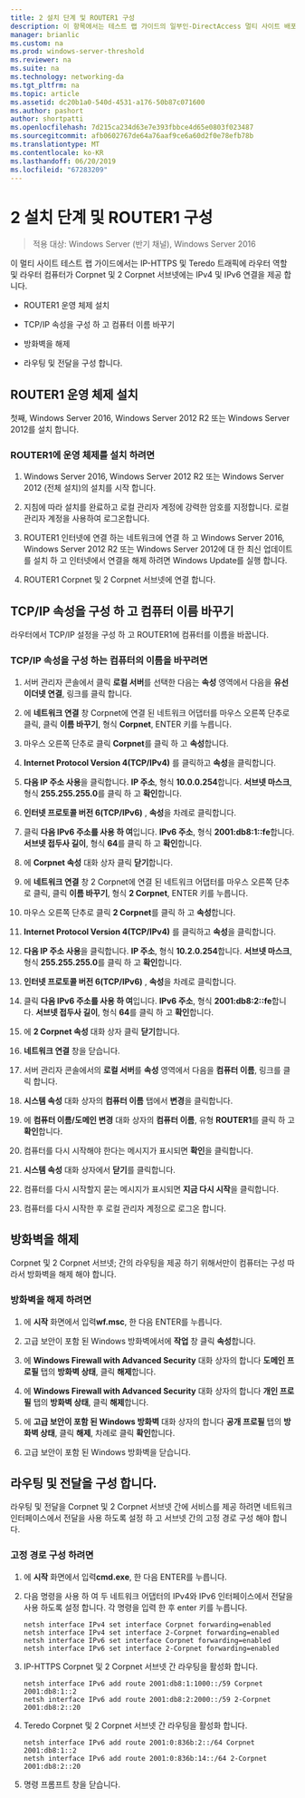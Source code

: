 ```yaml
---
title: 2 설치 단계 및 ROUTER1 구성
description: 이 항목에서는 테스트 랩 가이드의 일부인-DirectAccess 멀티 사이트 배포에 대 한 Windows Server 2016를 보여 줍니다.
manager: brianlic
ms.custom: na
ms.prod: windows-server-threshold
ms.reviewer: na
ms.suite: na
ms.technology: networking-da
ms.tgt_pltfrm: na
ms.topic: article
ms.assetid: dc20b1a0-540d-4531-a176-50b87c071600
ms.author: pashort
author: shortpatti
ms.openlocfilehash: 7d215ca234d63e7e393fbbce4d65e0803f023487
ms.sourcegitcommit: afb0602767de64a76aaf9ce6a60d2f0e78efb78b
ms.translationtype: MT
ms.contentlocale: ko-KR
ms.lasthandoff: 06/20/2019
ms.locfileid: "67283209"
---
```

# <a name="step-2-install-and-configure-router1"></a>2 설치 단계 및 ROUTER1 구성

>적용 대상: Windows Server (반기 채널), Windows Server 2016

이 멀티 사이트 테스트 랩 가이드에서는 IP-HTTPS 및 Teredo 트래픽에 라우터 역할 및 라우터 컴퓨터가 Corpnet 및 2 Corpnet 서브넷에는 IPv4 및 IPv6 연결을 제공 합니다.  
  
- ROUTER1 운영 체제 설치 
  
- TCP/IP 속성을 구성 하 고 컴퓨터 이름 바꾸기  
  
- 방화벽을 해제
  
- 라우팅 및 전달을 구성 합니다.
  
## <a name="install-the-operating-system-on-router1"></a>ROUTER1 운영 체제 설치  
첫째, Windows Server 2016, Windows Server 2012 R2 또는 Windows Server 2012를 설치 합니다.  
  
### <a name="to-install-the-operating-system-on-router1"></a>ROUTER1에 운영 체제를 설치 하려면  
  
1.  Windows Server 2016, Windows Server 2012 R2 또는 Windows Server 2012 (전체 설치)의 설치를 시작 합니다.  
  
2.  지침에 따라 설치를 완료하고 로컬 관리자 계정에 강력한 암호를 지정합니다. 로컬 관리자 계정을 사용하여 로그온합니다.  
  
3.  ROUTER1 인터넷에 연결 하는 네트워크에 연결 하 고 Windows Server 2016, Windows Server 2012 R2 또는 Windows Server 2012에 대 한 최신 업데이트를 설치 하 고 인터넷에서 연결을 해제 하려면 Windows Update를 실행 합니다.  
  
4.  ROUTER1 Corpnet 및 2 Corpnet 서브넷에 연결 합니다.  
  
## <a name="configure-tcpip-properties-and-rename-the-computer"></a>TCP/IP 속성을 구성 하 고 컴퓨터 이름 바꾸기  
라우터에서 TCP/IP 설정을 구성 하 고 ROUTER1에 컴퓨터를 이름을 바꿉니다.  
  
### <a name="to-configure-tcpip-properties-and-rename-the-computer"></a>TCP/IP 속성을 구성 하는 컴퓨터의 이름을 바꾸려면  
  
1.  서버 관리자 콘솔에서 클릭 **로컬 서버**를 선택한 다음는 **속성** 영역에서 다음을 **유선 이더넷 연결**, 링크를 클릭 합니다.  
  
2.  에 **네트워크 연결** 창 Corpnet에 연결 된 네트워크 어댑터를 마우스 오른쪽 단추로 클릭, 클릭 **이름 바꾸기**, 형식 **Corpnet**, ENTER 키를 누릅니다.  
  
3.  마우스 오른쪽 단추로 클릭 **Corpnet**를 클릭 하 고 **속성**합니다.  
  
4.  **Internet Protocol Version 4(TCP/IPv4)** 를 클릭하고 **속성**을 클릭합니다.  
  
5.  **다음 IP 주소 사용**을 클릭합니다. **IP 주소**, 형식 **10.0.0.254**합니다. **서브넷 마스크**, 형식 **255.255.255.0**를 클릭 하 고 **확인**합니다.  
  
6.  **인터넷 프로토콜 버전 6(TCP/IPv6)** , **속성**을 차례로 클릭합니다.  
  
7.  클릭 **다음 IPv6 주소를 사용 하 여**입니다. **IPv6 주소**, 형식 **2001:db8:1::fe**합니다. **서브넷 접두사 길이**, 형식 **64**를 클릭 하 고 **확인**합니다.  
  
8.  에 **Corpnet 속성** 대화 상자 클릭 **닫기**합니다.  
  
9. 에 **네트워크 연결** 창 2 Corpnet에 연결 된 네트워크 어댑터를 마우스 오른쪽 단추로 클릭, 클릭 **이름 바꾸기**, 형식 **2 Corpnet**, ENTER 키를 누릅니다.  
  
10. 마우스 오른쪽 단추로 클릭 **2 Corpnet**를 클릭 하 고 **속성**합니다.  
  
11. **Internet Protocol Version 4(TCP/IPv4)** 를 클릭하고 **속성**을 클릭합니다.  
  
12. **다음 IP 주소 사용**을 클릭합니다. **IP 주소**, 형식 **10.2.0.254**합니다. **서브넷 마스크**, 형식 **255.255.255.0**를 클릭 하 고 **확인**합니다.  
  
13. **인터넷 프로토콜 버전 6(TCP/IPv6)** , **속성**을 차례로 클릭합니다.  
  
14. 클릭 **다음 IPv6 주소를 사용 하 여**입니다. **IPv6 주소**, 형식 **2001:db8:2::fe**합니다. **서브넷 접두사 길이**, 형식 **64**를 클릭 하 고 **확인**합니다.  
  
15. 에 **2 Corpnet 속성** 대화 상자 클릭 **닫기**합니다.  
  
16. **네트워크 연결** 창을 닫습니다.  
  
17. 서버 관리자 콘솔에서의 **로컬 서버**를 **속성** 영역에서 다음을 **컴퓨터 이름**, 링크를 클릭 합니다.  
  
18. **시스템 속성** 대화 상자의 **컴퓨터 이름** 탭에서 **변경**을 클릭합니다.  
  
19. 에 **컴퓨터 이름/도메인 변경** 대화 상자의 **컴퓨터 이름**, 유형 **ROUTER1**를 클릭 하 고 **확인**합니다.  
  
20. 컴퓨터를 다시 시작해야 한다는 메시지가 표시되면 **확인**을 클릭합니다.  
  
21. **시스템 속성** 대화 상자에서 **닫기**를 클릭합니다.  
  
22. 컴퓨터를 다시 시작할지 묻는 메시지가 표시되면 **지금 다시 시작**을 클릭합니다.  
  
23. 컴퓨터를 다시 시작한 후 로컬 관리자 계정으로 로그온 합니다.  
  
## <a name="turn-off-the-firewall"></a>방화벽을 해제  
Corpnet 및 2 Corpnet 서브넷; 간의 라우팅을 제공 하기 위해서만이 컴퓨터는 구성 따라서 방화벽을 해제 해야 합니다.  
  
### <a name="to-turn-off-the-firewall"></a>방화벽을 해제 하려면  
  
1.  에 **시작** 화면에서 입력**wf.msc**, 한 다음 ENTER를 누릅니다.  
  
2.  고급 보안이 포함 된 Windows 방화벽에서에 **작업** 창 클릭 **속성**합니다.  
  
3.  에 **Windows Firewall with Advanced Security** 대화 상자의 합니다 **도메인 프로필** 탭의 **방화벽 상태**, 클릭 **해제**합니다.  
  
4.  에 **Windows Firewall with Advanced Security** 대화 상자의 합니다 **개인 프로필** 탭의 **방화벽 상태**, 클릭 **해제**합니다.  
  
5.  에 **고급 보안이 포함 된 Windows 방화벽** 대화 상자의 합니다 **공개 프로필** 탭의 **방화벽 상태**, 클릭 **해제**, 차례로 클릭 **확인**합니다.  
  
6.  고급 보안이 포함 된 Windows 방화벽을 닫습니다.  
  
## <a name="configure-routing-and-forwarding"></a>라우팅 및 전달을 구성 합니다.  
라우팅 및 전달을 Corpnet 및 2 Corpnet 서브넷 간에 서비스를 제공 하려면 네트워크 인터페이스에서 전달을 사용 하도록 설정 하 고 서브넷 간의 고정 경로 구성 해야 합니다.  
  
### <a name="to-configure-static-routes"></a>고정 경로 구성 하려면  
  
1.  에 **시작** 화면에서 입력**cmd.exe**, 한 다음 ENTER를 누릅니다.  
  
2.  다음 명령을 사용 하 여 두 네트워크 어댑터의 IPv4와 IPv6 인터페이스에서 전달을 사용 하도록 설정 합니다. 각 명령을 입력 한 후 enter 키를 누릅니다.  
  
    ```  
    netsh interface IPv4 set interface Corpnet forwarding=enabled  
    netsh interface IPv4 set interface 2-Corpnet forwarding=enabled  
    netsh interface IPv6 set interface Corpnet forwarding=enabled  
    netsh interface IPv6 set interface 2-Corpnet forwarding=enabled  
    ```  
  
3.  IP-HTTPS Corpnet 및 2 Corpnet 서브넷 간 라우팅을 활성화 합니다.  
  
    ```  
    netsh interface IPv6 add route 2001:db8:1:1000::/59 Corpnet 2001:db8:1::2  
    netsh interface IPv6 add route 2001:db8:2:2000::/59 2-Corpnet 2001:db8:2::20  
    ```  
  
4.  Teredo Corpnet 및 2 Corpnet 서브넷 간 라우팅을 활성화 합니다.  
  
    ```  
    netsh interface IPv6 add route 2001:0:836b:2::/64 Corpnet 2001:db8:1::2  
    netsh interface IPv6 add route 2001:0:836b:14::/64 2-Corpnet 2001:db8:2::20  
    ```  
  
5.  명령 프롬프트 창을 닫습니다.
